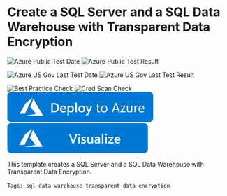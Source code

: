 # Create a SQL Server and a SQL Data Warehouse with Transparent Data Encryption

![Azure Public Test Date](https://azurequickstartsservice.blob.core.windows.net/badges/201-sql-data-warehouse-transparent-encryption-create/PublicLastTestDate.svg)
![Azure Public Test Result](https://azurequickstartsservice.blob.core.windows.net/badges/201-sql-data-warehouse-transparent-encryption-create/PublicDeployment.svg)

![Azure US Gov Last Test Date](https://azurequickstartsservice.blob.core.windows.net/badges/201-sql-data-warehouse-transparent-encryption-create/FairfaxLastTestDate.svg)
![Azure US Gov Last Test Result](https://azurequickstartsservice.blob.core.windows.net/badges/201-sql-data-warehouse-transparent-encryption-create/FairfaxDeployment.svg)

![Best Practice Check](https://azurequickstartsservice.blob.core.windows.net/badges/201-sql-data-warehouse-transparent-encryption-create/BestPracticeResult.svg)
![Cred Scan Check](https://azurequickstartsservice.blob.core.windows.net/badges/201-sql-data-warehouse-transparent-encryption-create/CredScanResult.svg)
[![Deploy To Azure](https://raw.githubusercontent.com/Azure/azure-quickstart-templates/master/1-CONTRIBUTION-GUIDE/images/deploytoazure.svg?sanitize=true)](https://portal.azure.com/#create/Microsoft.Template/uri/https%3A%2F%2Fraw.githubusercontent.com%2FAzure%2Fazure-quickstart-templates%2Fmaster%2F201-sql-data-warehouse-transparent-encryption-create%2Fazuredeploy.json)
[![Visualize](https://raw.githubusercontent.com/Azure/azure-quickstart-templates/master/1-CONTRIBUTION-GUIDE/images/visualizebutton.svg?sanitize=true)](http://armviz.io/#/?load=https%3A%2F%2Fraw.githubusercontent.com%2FAzure%2Fazure-quickstart-templates%2Fmaster%2F201-sql-data-warehouse-transparent-encryption-create%2Fazuredeploy.json)

This template creates a SQL Server and a SQL Data Warehouse with Transparent
Data Encryption.

`Tags: sql data warehouse transparent data encryption`
